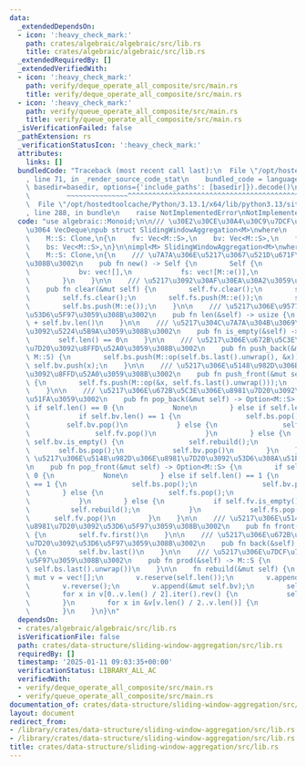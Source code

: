 ```yaml
---
data:
  _extendedDependsOn:
  - icon: ':heavy_check_mark:'
    path: crates/algebraic/algebraic/src/lib.rs
    title: crates/algebraic/algebraic/src/lib.rs
  _extendedRequiredBy: []
  _extendedVerifiedWith:
  - icon: ':heavy_check_mark:'
    path: verify/deque_operate_all_composite/src/main.rs
    title: verify/deque_operate_all_composite/src/main.rs
  - icon: ':heavy_check_mark:'
    path: verify/queue_operate_all_composite/src/main.rs
    title: verify/queue_operate_all_composite/src/main.rs
  _isVerificationFailed: false
  _pathExtension: rs
  _verificationStatusIcon: ':heavy_check_mark:'
  attributes:
    links: []
  bundledCode: "Traceback (most recent call last):\n  File \"/opt/hostedtoolcache/Python/3.13.1/x64/lib/python3.13/site-packages/onlinejudge_verify/documentation/build.py\"\
    , line 71, in _render_source_code_stat\n    bundled_code = language.bundle(stat.path,\
    \ basedir=basedir, options={'include_paths': [basedir]}).decode()\n          \
    \         ~~~~~~~~~~~~~~~^^^^^^^^^^^^^^^^^^^^^^^^^^^^^^^^^^^^^^^^^^^^^^^^^^^^^^^^^^^^^^^^^^\n\
    \  File \"/opt/hostedtoolcache/Python/3.13.1/x64/lib/python3.13/site-packages/onlinejudge_verify/languages/rust.py\"\
    , line 288, in bundle\n    raise NotImplementedError\nNotImplementedError\n"
  code: "use algebraic::Monoid;\n\n/// \u30E2\u30CE\u30A4\u30C9\u7DCF\u7A4D\u3092\u6301\
    \u3064 VecDeque\npub struct SlidingWindowAggregation<M>\nwhere\n    M: Monoid,\n\
    \    M::S: Clone,\n{\n    fv: Vec<M::S>,\n    bv: Vec<M::S>,\n    fs: Vec<M::S>,\n\
    \    bs: Vec<M::S>,\n}\n\nimpl<M> SlidingWindowAggregation<M>\nwhere\n    M: Monoid,\n\
    \    M::S: Clone,\n{\n    /// \u7A7A\u306E\u5217\u3067\u521D\u671F\u5316\u3059\
    \u308B\u3002\n    pub fn new() -> Self {\n        Self {\n            fv: vec![],\n\
    \            bv: vec![],\n            fs: vec![M::e()],\n            bs: vec![M::e()],\n\
    \        }\n    }\n\n    /// \u5217\u3092\u30AF\u30EA\u30A2\u3059\u308B\u3002\n\
    \    pub fn clear(&mut self) {\n        self.fv.clear();\n        self.bv.clear();\n\
    \        self.fs.clear();\n        self.fs.push(M::e());\n        self.bs.clear();\n\
    \        self.bs.push(M::e());\n    }\n\n    /// \u5217\u306E\u9577\u3055\u3092\
    \u53D6\u5F97\u3059\u308B\u3002\n    pub fn len(&self) -> usize {\n        self.fv.len()\
    \ + self.bv.len()\n    }\n\n    /// \u5217\u304C\u7A7A\u304B\u3069\u3046\u304B\
    \u3092\u5224\u5B9A\u3059\u308B\u3002\n    pub fn is_empty(&self) -> bool {\n \
    \       self.len() == 0\n    }\n\n    /// \u5217\u306E\u672B\u5C3E\u306B\u8981\
    \u7D20\u3092\u8FFD\u52A0\u3059\u308B\u3002\n    pub fn push_back(&mut self, x:\
    \ M::S) {\n        self.bs.push(M::op(self.bs.last().unwrap(), &x));\n       \
    \ self.bv.push(x);\n    }\n\n    /// \u5217\u306E\u5148\u982D\u306B\u8981\u7D20\
    \u3092\u8FFD\u52A0\u3059\u308B\u3002\n    pub fn push_front(&mut self, x: M::S)\
    \ {\n        self.fs.push(M::op(&x, self.fs.last().unwrap()));\n        self.fv.push(x);\n\
    \    }\n\n    /// \u5217\u306E\u672B\u5C3E\u306E\u8981\u7D20\u3092\u53D6\u308A\
    \u51FA\u3059\u3002\n    pub fn pop_back(&mut self) -> Option<M::S> {\n       \
    \ if self.len() == 0 {\n            None\n        } else if self.len() == 1 {\n\
    \            if self.bv.len() == 1 {\n                self.bs.pop();\n       \
    \         self.bv.pop()\n            } else {\n                self.fs.pop();\n\
    \                self.fv.pop()\n            }\n        } else {\n            if\
    \ self.bv.is_empty() {\n                self.rebuild();\n            }\n     \
    \       self.bs.pop();\n            self.bv.pop()\n        }\n    }\n\n    ///\
    \ \u5217\u306E\u5148\u982D\u306E\u8981\u7D20\u3092\u53D6\u308A\u51FA\u3059\u3002\
    \n    pub fn pop_front(&mut self) -> Option<M::S> {\n        if self.len() ==\
    \ 0 {\n            None\n        } else if self.len() == 1 {\n            if self.bv.len()\
    \ == 1 {\n                self.bs.pop();\n                self.bv.pop()\n    \
    \        } else {\n                self.fs.pop();\n                self.fv.pop()\n\
    \            }\n        } else {\n            if self.fv.is_empty() {\n      \
    \          self.rebuild();\n            }\n            self.fs.pop();\n      \
    \      self.fv.pop()\n        }\n    }\n\n    /// \u5217\u306E\u5148\u982D\u306E\
    \u8981\u7D20\u3092\u53D6\u5F97\u3059\u308B\u3002\n    pub fn front(&self) -> Option<&M::S>\
    \ {\n        self.fv.first()\n    }\n\n    /// \u5217\u306E\u672B\u5C3E\u306E\u8981\
    \u7D20\u3092\u53D6\u5F97\u3059\u308B\u3002\n    pub fn back(&self) -> Option<&M::S>\
    \ {\n        self.bv.last()\n    }\n\n    /// \u5217\u306E\u7DCF\u7A4D\u3092\u53D6\
    \u5F97\u3059\u308B\u3002\n    pub fn prod(&self) -> M::S {\n        M::op(self.fs.last().unwrap(),\
    \ self.bs.last().unwrap())\n    }\n\n    fn rebuild(&mut self) {\n        let\
    \ mut v = vec![];\n        v.reserve(self.len());\n        v.append(&mut self.fv);\n\
    \        v.reverse();\n        v.append(&mut self.bv);\n        self.clear();\n\
    \        for x in v[0..v.len() / 2].iter().rev() {\n            self.push_front(x.clone());\n\
    \        }\n        for x in &v[v.len() / 2..v.len()] {\n            self.push_back(x.clone());\n\
    \        }\n    }\n}\n"
  dependsOn:
  - crates/algebraic/algebraic/src/lib.rs
  isVerificationFile: false
  path: crates/data-structure/sliding-window-aggregation/src/lib.rs
  requiredBy: []
  timestamp: '2025-01-11 09:03:35+00:00'
  verificationStatus: LIBRARY_ALL_AC
  verifiedWith:
  - verify/deque_operate_all_composite/src/main.rs
  - verify/queue_operate_all_composite/src/main.rs
documentation_of: crates/data-structure/sliding-window-aggregation/src/lib.rs
layout: document
redirect_from:
- /library/crates/data-structure/sliding-window-aggregation/src/lib.rs
- /library/crates/data-structure/sliding-window-aggregation/src/lib.rs.html
title: crates/data-structure/sliding-window-aggregation/src/lib.rs
---
```

